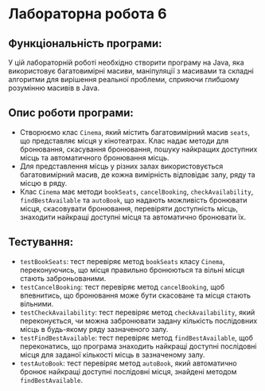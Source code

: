 # Лабораторна робота 6

## Функціональність програми:

У цій лабораторній роботі необхідно створити програму на Java, яка використовує багатовимірні масиви, маніпуляції з масивами та складні алгоритми для вирішення реальної проблеми, сприяючи глибшому розумінню масивів в Java.

## Опис роботи програми:
- Створюємо клас `Cinema`, який містить багатовимірний масив `seats`, що представляє місця у кінотеатрах. Клас надає методи для бронювання, скасування бронювання, пошуку найкращих доступних місць та автоматичного бронювання місць.
- Для представлення місць у різних залах використовується багатовимірний масив, де кожна вимірність відповідає залу, ряду та місцю в ряду.
- Клас `Cinema` має методи `bookSeats`, `cancelBooking`, `checkAvailability`, `findBestAvailable` та `autoBook`, що надають можливість бронювати місця, скасовувати бронювання, перевіряти доступність місць, знаходити найкращі доступні місця та автоматично бронювати їх.

## Тестування:

- `testBookSeats`: тест перевіряє метод `bookSeats` класу `Cinema`, переконуючись, що місця правильно бронюються та вільні місця стають заброньованими.
- `testCancelBooking`: тест перевіряє метод `cancelBooking`, щоб впевнитись, що бронювання може бути скасоване та місця стають вільними.
- `testCheckAvailability`: тест перевіряє метод `checkAvailability`, який переконується, чи можна забронювати задану кількість послідовних місць в будь-якому ряду зазначеного залу.
- `testFindBestAvailable`: тест перевіряє метод `findBestAvailable`, щоб переконатись, що програма знаходить найкращі доступні послідовні місця для заданої кількості місць в зазначеному залу.
- `testAutoBook`: тест перевіряє метод `autoBook`, який автоматично бронює найкращі доступні послідовні місця, знайдені методом `findBestAvailable`.